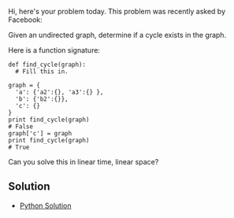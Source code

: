 Hi, here's your problem today. This problem was recently asked by Facebook:

Given an undirected graph, determine if a cycle exists in the graph.

Here is a function signature:
```
def find_cycle(graph):
  # Fill this in.

graph = {
  'a': {'a2':{}, 'a3':{} },
  'b': {'b2':{}},
  'c': {}
}
print find_cycle(graph)
# False
graph['c'] = graph
print find_cycle(graph)
# True
```
Can you solve this in linear time, linear space?


## Solution

- [Python Solution](./Solution.py)